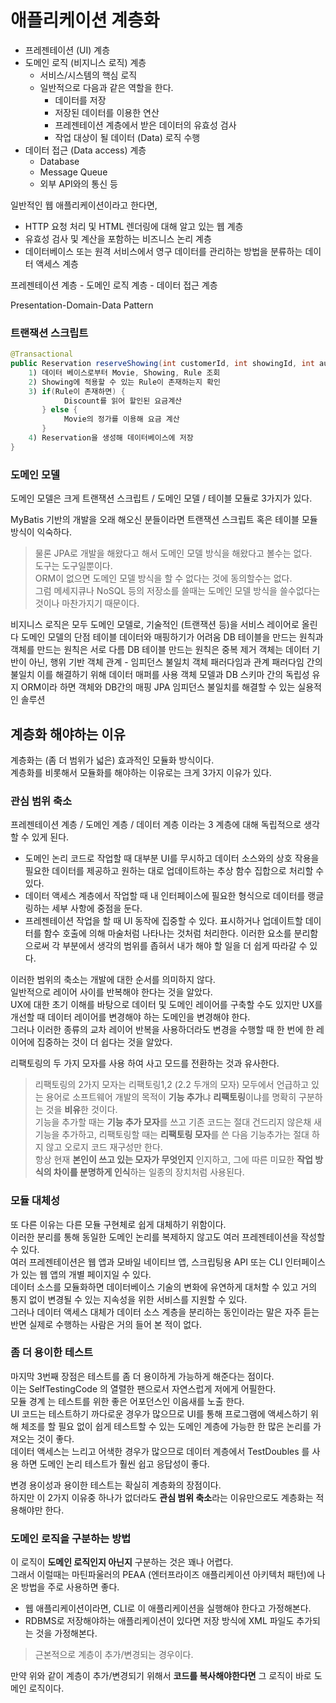 # 애플리케이션 계층화 


* 프레젠테이션 (UI) 계층
* 도메인 로직 (비지니스 로직) 계층
  * 서비스/시스템의 핵심 로직
  * 일반적으로 다음과 같은 역할을 한다.
    * 데이터를 저장
    * 저장된 데이터를 이용한 연산 
    * 프레젠테이션 계층에서 받은 데이터의 유효성 검사
    * 작업 대상이 될 데이터 (Data) 로직 수행
* 데이터 접근 (Data access) 계층
  * Database
  * Message Queue
  * 외부 API와의 통신 등

일반적인 웹 애플리케이션이라고 한다면, 

* HTTP 요청 처리 및 HTML 렌더링에 대해 알고 있는 웹 계층 
* 유효성 검사 및 계산을 포함하는 비즈니스 논리 계층 
* 데이터베이스 또는 원격 서비스에서 영구 데이터를 관리하는 방법을 분류하는 데이터 액세스 계층

프레젠테이션 계층 - 도메인 로직 계층 - 데이터 접근 계층

Presentation-Domain-Data Pattern

### 트랜잭션 스크립트

```java
@Transactional
public Reservation reserveShowing(int customerId, int showingId, int audienceCount) {
    1) 데이터 베이스로부터 Movie, Showing, Rule 조회
    2) Showing에 적용할 수 있는 Rule이 존재하는지 확인
    3) if(Rule이 존재하면) {
            Discount를 읽어 할인된 요금계산 
       } else { 
            Movie의 정가를 이용해 요금 계산 
       }
    4) Reservation을 생성해 데이터베이스에 저장
}
```


### 도메인 모델

도메인 모델은 크게 트랜잭션 스크립트 / 도메인 모델 / 테이블 모듈로 3가지가 있다.  


MyBatis 기반의 개발을 오래 해오신 분들이라면 트랜잭션 스크립트 혹은 테이블 모듈 방식이 익숙하다.  

> 물론 JPA로 개발을 해왔다고 해서 도메인 모델 방식을 해왔다고 볼수는 없다.  
> 도구는 도구일뿐이다.  
> ORM이 없으면 도메인 모델 방식을 할 수 없다는 것에 동의할수는 없다.  
> 그럼 메세지큐나 NoSQL 등의 저장소를 쓸때는 도메인 모델 방식을 쓸수없다는 것이나 마찬가지기 때문이다.


비지니스 로직은 모두 도메인 모델로, 기술적인 (트랜잭션 등)을 서비스 레이어로 올린다
도메인 모델의 단점
테이블 데이터와 매핑하기가 어려움
DB 테이블을 만드는 원칙과 객체를 만드는 원칙은 서로 다름
DB 테이블 만드는 원칙은 중복 제거
객체는 데이터 기반이 아닌, 행위 기반
객체 관계 - 임피던스 불일치
객체 패러다임과 관계 패러다임 간의 불일치
이를 해결하기 위해 데이터 매퍼를 사용
객체 모델과 DB 스키마 간의 독립성 유지
ORM이라 하면 객체와 DB간의 매핑
JPA
임피던스 불일치를 해결할 수 있는 실용적인 솔루션

## 계층화 해야하는 이유

계층화는 (좀 더 범위가 넓은) 효과적인 모듈화 방식이다.  
계층화를 비롯해서 모듈화를 해야하는 이유로는 크게 3가지 이유가 있다.

### 관심 범위 축소

프레젠테이션 계층 / 도메인 계층 / 데이터 계층 이라는 3 계층에 대해 독립적으로 생각할 수 있게 된다.

* 도메인 논리 코드로 작업할 때 대부분 UI를 무시하고 데이터 소스와의 상호 작용을 필요한 데이터를 제공하고 원하는 대로 업데이트하는 추상 함수 집합으로 처리할 수 있다. 
* 데이터 액세스 계층에서 작업할 때 내 인터페이스에 필요한 형식으로 데이터를 랭글링하는 세부 사항에 중점을 둔다. 
* 프레젠테이션 작업을 할 때 UI 동작에 집중할 수 있다. 표시하거나 업데이트할 데이터를 함수 호출에 의해 마술처럼 나타나는 것처럼 처리한다. 이러한 요소를 분리함으로써 각 부분에서 생각의 범위를 좁혀서 내가 해야 할 일을 더 쉽게 따라갈 수 있다.

이러한 범위의 축소는 개발에 대한 순서를 의미하지 않다.  
일반적으로 레이어 사이를 반복해야 한다는 것을 알았다.  
UX에 대한 초기 이해를 바탕으로 데이터 및 도메인 레이어를 구축할 수도 있지만 UX를 개선할 때 데이터 레이어를 변경해야 하는 도메인을 변경해야 한다.  
그러나 이러한 종류의 교차 레이어 반복을 사용하더라도 변경을 수행할 때 한 번에 한 레이어에 집중하는 것이 더 쉽다는 것을 알았다.  

리팩토링의 두 가지 모자를 사용 하여 사고 모드를 전환하는 것과 유사한다.

> 리팩토링의 2가지 모자는 리팩토링1,2 (2.2 두개의 모자) 모두에서 언급하고 있는 용어로 소프트웨어 개발의 목적이 **기능 추가**냐 **리팩토링**이냐를 명확히 구분하는 것을 **비유**한 것이다.  
> 기능을 추가할 때는 **기능 추가 모자**를 쓰고 기존 코드는 절대 건드리지 않은채 새 기능을 추가하고, 리팩토링할 때는 **리팩토링 모자**를 쓴 다음 기능추가는 절대 하지 않고 오로지 코드 재구성만 한다.  
> 항상 현재 **본인이 쓰고 있는 모자가 무엇인지** 인지하고, 그에 따른 미묘한 **작업 방식의 차이를 분명하게 인식**하는 일종의 장치처럼 사용된다. 

### 모듈 대체성

또 다른 이유는 다른 모듈 구현체로 쉽게 대체하기 위함이다.  
이러한 분리를 통해 동일한 도메인 논리를 복제하지 않고도 여러 프레젠테이션을 작성할 수 있다.  
여러 프레젠테이션은 웹 앱과 모바일 네이티브 앱, 스크립팅용 API 또는 CLI 인터페이스가 있는 웹 앱의 개별 페이지일 수 있다.  
데이터 소스를 모듈화하면 데이터베이스 기술의 변화에 ​​유연하게 대처할 수 있고 거의 통지 없이 변경될 수 있는 지속성을 위한 서비스를 지원할 수 있다.  
그러나 데이터 액세스 대체가 데이터 소스 계층을 분리하는 동인이라는 말은 자주 듣는 반면 실제로 수행하는 사람은 거의 들어 본 적이 없다.

### 좀 더 용이한 테스트

마지막 3번째 장점은 테스트를 좀 더 용이하게 가능하게 해준다는 점이다.  
이는 SelfTestingCode 의 열렬한 팬으로서 자연스럽게 저에게 어필한다.  
모듈 경계 는 테스트를 위한 좋은 어포던스인 이음새를 노출 한다.  
UI 코드는 테스트하기 까다로운 경우가 많으므로 UI를 통해 프로그램에 액세스하기 위해 체조를 할 필요 없이 쉽게 테스트할 수 있는 도메인 계층에 가능한 한 많은 논리를 가져오는 것이 좋다.  
데이터 액세스는 느리고 어색한 경우가 많으므로 데이터 계층에서 TestDoubles 를 사용 하면 도메인 논리 테스트가 훨씬 쉽고 응답성이 좋다.

변경 용이성과 용이한 테스트는 확실히 계층화의 장점이다.  
하지만 이 2가지 이유중 하나가 없더라도 **관심 범위 축소**라는 이유만으로도 계층화는 적용해야만 한다.

### 도메인 로직을 구분하는 방법

이 로직이 **도메인 로직인지 아닌지** 구분하는 것은 꽤나 어렵다.  
그래서 이럴때는 마틴파울러의 PEAA (엔터프라이즈 애플리케이션 아키텍처 패턴)에 나온 방법을 주로 사용하면 좋다.  

* 웹 애플리케이션이라면, CLI로 이 애플리케이션을 실행해야 한다고 가정해본다.
* RDBMS로 저장해야하는 애플리케이션이 있다면 저장 방식에 XML 파일도 추가되는 것을 가정해본다.

> 근본적으로 계층이 추가/변경되는 경우이다.

만약 위와 같이 계층이 추가/변경되기 위해서 **코드를 복사해야한다면** 그 로직이 바로 도메인 로직이다.  
